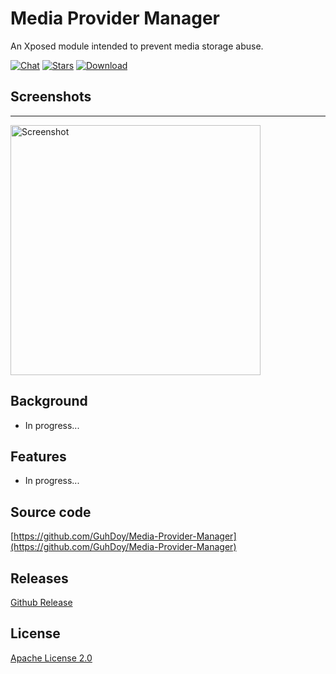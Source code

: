 # Media Provider Manager

An Xposed module intended to prevent media storage abuse.

[![Chat](https://img.shields.io/badge/Telegram-Chat-blue.svg?logo=telegram)](https://t.me/TabSwitch)
[![Stars](https://img.shields.io/github/stars/GuhDoy/Media-Provider-Manager?label=Stars)](https://github.com/GuhDoy/Media-Provider-Manager)
[![Download](https://img.shields.io/github/v/release/GuhDoy/Media-Provider-Manager?label=Download)](https://github.com/GuhDoy/Media-Provider-Manager/releases/latest)

## Screenshots
-------------

<img src="screenshots/app.png" height="400" alt="Screenshot"/>

## Background

- In progress...

## Features

- In progress...

## Source code

[https://github.com/GuhDoy/Media-Provider-Manager](https://github.com/GuhDoy/Media-Provider-Manager)

## Releases

[Github Release](https://github.com/GuhDoy/Media-Provider-Manager/releases/latest)

## License

[Apache License 2.0](http://www.apache.org/licenses/LICENSE-2.0.html)
